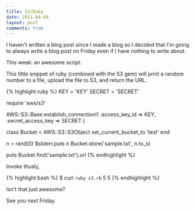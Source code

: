 ```yaml
---
title: S3/Ruby
date: 2011-04-08
layout: post
comments: true
---
```


I haven't written a blog post since I made a blog so I decided that I'm going to
always write a blog post on Friday even if I have nothing to write about.

This week: an awesome script.

This little snippet of ruby (combined with the S3 gem) will print a random
number to a file, upload the file to S3, and return the URL.

{% highlight ruby %}
KEY = 'KEY'
SECRET = 'SECRET'

require 'aws/s3'

AWS::S3::Base.establish_connection!(
  :access_key_id => KEY,
  :secret_access_key => SECRET
)


class Bucket < AWS::S3::S3Object
  set_current_bucket_to 'test'
end

n = rand(5)
$stderr.puts n
Bucket.store('sample.txt', n.to_s)

puts Bucket.find('sample.txt').url
{% endhighlight %}

Invoke thusly,

{% highlight bash %}
$ curl `ruby s3.rb`
5
5
{% endhighlight %}

Isn't that just awesome?

See you next Friday.
